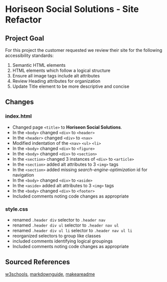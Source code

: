 # Horiseon Social Solutions - Site Refactor

## Project Goal
For this project the customer requested we review their site for the following accessibility standards:
1. Semantic HTML elements
2. HTML elements which follow a logical structure
3. Ensure all image tags include alt attributes
4. Review Heading attributes for organization
5. Update Title element to be more descriptive and concise

## Changes
### index.html
- Changed page `<title>` to **Horiseon Social Solutions**.
- In the `<body>` changed `<div>` to `<header>`
- In the `<header>` changed `<div>` to `<nav>`
- Modified indentation of the `<nav>` `<ul>` `<li>`
- In the `<body>` changed `<div>` to `<figure>`
- In the `<body>` changed `<div>` to `<section>`
- In the `<section>` changed 3 instances of `<div>` to `<article>`
- In the `<section>` added alt attributes to 3 `<img>` tags
- In the `<section>` added missing *search-engine-optimization* id for navigation
- In the `<body>` changed `<div>` to `<aside>`
- In the `<aside>` added alt attributes to 3 `<img>` tags
- In the `<body>` changed `<div>` to `<footer>`
- Included comments noting code changes as appropriate

### style.css
- renamed `.header div` selector to `.header nav`
- renamed `.header div ul` selector to `.header nav ul`
- renamed `.header div ul li` selector to `.header nav ul li`
- reorganized selectors to group like classes
- included comments identifying logical groupings
- Included comments noting code changes as appropriate

## Sourced References
[w3schools](https://www.w3schools.com/html/html5_semantic_elements.asp),
[markdownguide](https://www.markdownguide.org/cheat-sheet/),
[makeareadme](https://www.makeareadme.com/)